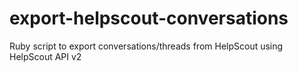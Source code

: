 # export-helpscout-conversations
Ruby script to export conversations/threads from HelpScout using HelpScout API v2
